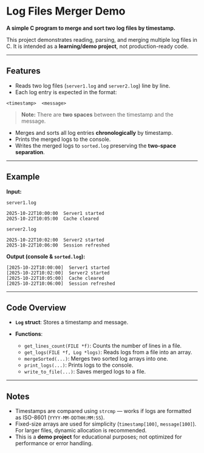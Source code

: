 # Log Files Merger Demo

**A simple C program to merge and sort two log files by timestamp.**

This project demonstrates reading, parsing, and merging multiple log files in C. It is intended as a **learning/demo project**, not production-ready code.

---

## Features

* Reads two log files (`server1.log` and `server2.log`) line by line.
* Each log entry is expected in the format:

```
<timestamp>  <message>
```

> **Note:** There are **two spaces** between the timestamp and the message.

* Merges and sorts all log entries **chronologically** by timestamp.
* Prints the merged logs to the console.
* Writes the merged logs to `sorted.log` preserving the **two-space separation**.

---

## Example

**Input:**

`server1.log`

```
2025-10-22T10:00:00  Server1 started
2025-10-22T10:05:00  Cache cleared
```

`server2.log`

```
2025-10-22T10:02:00  Server2 started
2025-10-22T10:06:00  Session refreshed
```

**Output (console & `sorted.log`):**

```
[2025-10-22T10:00:00]  Server1 started
[2025-10-22T10:02:00]  Server2 started
[2025-10-22T10:05:00]  Cache cleared
[2025-10-22T10:06:00]  Session refreshed
```


---


## Code Overview

* **`Log` struct**: Stores a timestamp and message.
* **Functions**:

  * `get_lines_count(FILE *f)`: Counts the number of lines in a file.
  * `get_logs(FILE *f, Log *logs)`: Reads logs from a file into an array.
  * `mergeSorted(...)`: Merges two sorted log arrays into one.
  * `print_logs(...)`: Prints logs to the console.
  * `write_to_file(...)`: Saves merged logs to a file.

---

## Notes

* Timestamps are compared using `strcmp` — works if logs are formatted as ISO-8601 (`YYYY-MM-DDTHH:MM:SS`).
* Fixed-size arrays are used for simplicity (`timestamp[100]`, `message[100]`). For larger files, dynamic allocation is recommended.
* This is a **demo project** for educational purposes; not optimized for performance or error handling.
